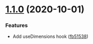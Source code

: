 # [1.1.0](https://github.com/monetaur/hooks/compare/v1.0.1...v1.1.0) (2020-10-01)


### Features

* Add useDimensions hook ([fb51538](https://github.com/monetaur/hooks/commit/fb5153823373cd0be23d45112fec25ee5ee19044))
